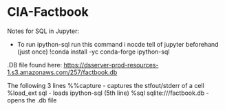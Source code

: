 # CIA-Factbook

Notes for SQL in Jupyter:
- To run ipython-sql run this command i nocde tell of jupyter beforehand (just once)
  !conda install -yc conda-forge ipython-sql
    
.DB file found here: https://dsserver-prod-resources-1.s3.amazonaws.com/257/factbook.db

The following 3 lines 
%%capture - captures the stfout/stderr of a cell
%load_ext sql - loads ipython-sql  (5th line)
%sql sqlite:///factbook.db - opens the .db file
